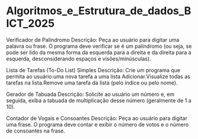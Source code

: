 # Algoritmos_e_Estrutura_de_dados_BICT_2025

Verificador de Palíndromo
Descrição: Peça ao usuário para digitar uma palavra ou frase. O programa deve verificar se é um palíndromo (ou seja, se pode ser lido da mesma forma da esquerda para a direita e da direita para a esquerda, desconsiderando espaços e visões/minúsculas).

Lista de Tarefas (To-Do List) Simples
Descrição: Crie um programa que permita ao usuário:uma nova tarefa a uma lista Adicionar.Visualize todas as tarefas na lista.Remove uma tarefa da lista (pelo índice ou pelo nome).

Gerador de Tabuada
Descrição: Solicite ao usuário um número e, em seguida, exiba a tabuada de multiplicação desse número (geralmente de 1 a 10).

Contador de Vogais e Consoantes
Descrição: Peça ao usuário para digitar uma frase. O programa deve contar e exibir o número de votos e o número de consoantes na frase.
